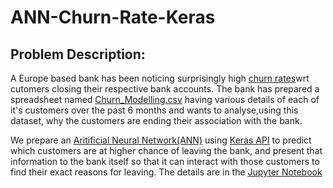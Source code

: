 # ANN-Churn-Rate-Keras

## Problem Description: 

A Europe based bank has been noticing surprisingly high [churn rates](https://en.wikipedia.org/wiki/Churn_rate)wrt cutomers closing their respective bank accounts. The bank has prepared a spreadsheet named [Churn_Modelling.csv](https://github.com/Sayan3sarkar/ANN-Churn-Rate-Keras/blob/master/Churn_Modelling.csv) having various details of each of it's customers over the past 6 months and wants to analyse,using this dataset, why the customers are ending their association with the bank. 

We prepare an [Aritificial Neural Network(ANN)](https://en.wikipedia.org/wiki/Artificial_neural_network) using [Keras API](http://keras.io/) to predict which customers are at higher chance of leaving the bank, and present that information to the bank itself so that it can interact with those customers to find their exact reasons for leaving. The details are in the [Jupyter Notebook](https://github.com/Sayan3sarkar/ANN-Churn-Rate-Keras/blob/master/Churn_Modelling.csv)

